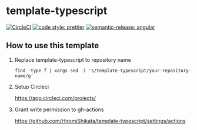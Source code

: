 # template-typescript

[![CircleCI](https://dl.circleci.com/status-badge/img/gh/HiromiShikata/template-typescript/tree/main.svg?style=svg)](https://dl.circleci.com/status-badge/redirect/gh/HiromiShikata/template-typescript/tree/main)
[![code style: prettier](https://img.shields.io/badge/code_style-prettier-ff69b4.svg?style=flat-square)](https://github.com/prettier/prettier)
[![semantic-release: angular](https://img.shields.io/badge/semantic--release-angular-e10079?logo=semantic-release)](https://github.com/semantic-release/semantic-release)

## How to use this template

1. Replace template-typescript to repository name

   ```
   find -type f | xargs sed -i 's/template-typescript/your-repository-name/g'
   ```

1. Setup Circleci

   https://app.circleci.com/projects/

1. Grant write permission to gh-actions

   https://github.com/HiromiShikata/template-typescript/settings/actions
